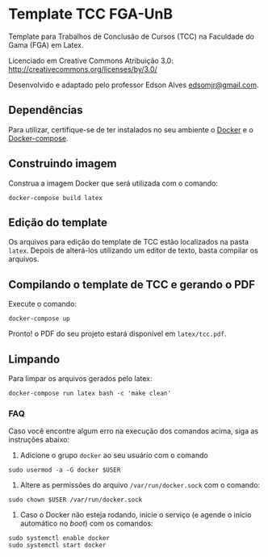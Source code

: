 # Template TCC FGA-UnB

Template para Trabalhos de Conclusão de Cursos (TCC) na Faculdade do
Gama (FGA) em Latex.

Licenciado em Creative Commons Atribuição 3.0:
http://creativecommons.org/licenses/by/3.0/

Desenvolvido e adaptado pelo professor Edson Alves <edsomjr@gmail.com>.

## Dependências
Para utilizar, certifique-se de ter instalados no seu ambiente o [Docker](https://docs.docker.com/engine/install/) e o [Docker-compose](https://docs.docker.com/compose/install/).

## Construindo imagem
Construa a imagem Docker que será utilizada com o comando:
```
docker-compose build latex
```

## Edição do template
Os arquivos para edição do template de TCC estão localizados na pasta `latex`. Depois de alterá-los utilizando um editor de texto, basta compilar os arquivos.

## Compilando o template de TCC e gerando o PDF
Execute o comando:
```
docker-compose up
```

Pronto! o PDF do seu projeto estará disponível em `latex/tcc.pdf`.


## Limpando 
Para limpar os arquivos gerados pelo latex:
```
docker-compose run latex bash -c 'make clean'
```
### FAQ

Caso você encontre algum erro na execução dos comandos acima, siga as instruções abaixo:

1. Adicione o grupo `docker` ao seu usuário com o comando
```
sudo usermod -a -G docker $USER
```

1. Altere as permissões do arquivo `/var/run/docker.sock` com o comando:
```
sudo chown $USER /var/run/docker.sock
```

1. Caso o Docker não esteja rodando, inicie o serviço (e agende o início automático no _boot_) com os comandos:
```
sudo systemctl enable docker
sudo systemctl start docker
```